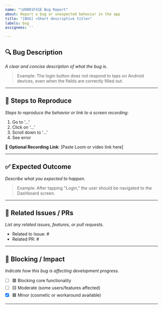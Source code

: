 ```yaml
---
name: "\U0001F41E Bug Report"
about: Report a bug or unexpected behavior in the app
title: "[BUG] <Short descriptive title>"
labels: bug
assignees: ''

---
```


## 🔍 Bug Description

_A clear and concise description of what the bug is._

> Example: The login button does not respond to taps on Android devices, even when the fields are correctly filled out.

---

## 🔁 Steps to Reproduce

_Steps to reproduce the behavior or link to a screen recording:_

1. Go to '...'
2. Click on '...'
3. Scroll down to '...'
4. See error

🎥 **Optional Recording Link**: [Paste Loom or video link here]

---

## ✅ Expected Outcome

_Describe what you expected to happen._

> Example: After tapping "Login," the user should be navigated to the Dashboard screen.

---

## 🔗 Related Issues / PRs

_List any related issues, features, or pull requests._

- Related to Issue: #<number>
- Related PR: #<number>

---

## 🚧 Blocking / Impact

_Indicate how this bug is affecting development progress._

- [ ] 🟥 Blocking core functionality  
- [ ] 🟨 Moderate (some users/features affected)  
- [x] 🟩 Minor (cosmetic or workaround available)

---
